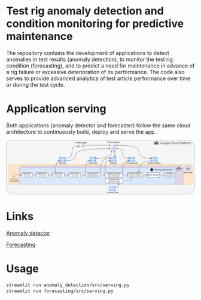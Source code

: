 # Test rig anomaly detection and condition monitoring for predictive maintenance 

The repository contains the development of applications to detect anomalies in test results (anomaly detection), to monitor the test rig condition (forecasting), and to predict a need for maintenance in advance of a rig failure or excessive deterioration of its performance. The code also serves to provide advanced analytics of test article performance over time or during the test cycle.

# Application serving

Both applications (anomaly detector and forecaster) follow the same cloud architecture to continuously build, deploy and serve the app.

![App serving architecture](https://github.com/ivanokhotnikov/test_rig_serving/blob/master/images/serving.png?raw=True)

# Links

[Anomaly detector](https://anomaly-detector.hydreco.uk/)

[Forecasting](https://forecasting.hydreco.uk/)

# Usage

```
streamlit run anomaly_detection/src/serving.py
streamlit run forecasting/src/serving.py
```